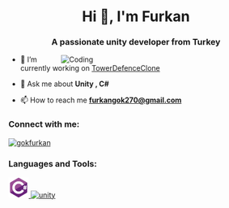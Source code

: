 <h1 align="center">Hi 👋, I'm Furkan</h1>
<h3 align="center">A passionate unity developer from Turkey</h3>
<img align="right" alt="Coding" width="400" src="https://media.tenor.com/GfSX-u7VGM4AAAAM/coding.gif">

- 🔭 I’m currently working on [TowerDefenceClone](https://github.com/gokfurkan/TowerDefenceClone.git)

- 💬 Ask me about **Unity , C#**

- 📫 How to reach me **furkangok270@gmail.com**

<h3 align="left">Connect with me:</h3>
<p align="left">
<a href="https://linkedin.com/in/gokfurkan" target="blank"><img align="center" src="https://raw.githubusercontent.com/rahuldkjain/github-profile-readme-generator/master/src/images/icons/Social/linked-in-alt.svg" alt="gokfurkan" height="30" width="40" /></a>
</p>

<h3 align="left">Languages and Tools:</h3>
<p align="left"> <a href="https://www.w3schools.com/cs/" target="_blank" rel="noreferrer"> <img src="https://raw.githubusercontent.com/devicons/devicon/master/icons/csharp/csharp-original.svg" alt="csharp" width="40" height="40"/> </a> <a href="https://unity.com/" target="_blank" rel="noreferrer"> <img src="https://www.vectorlogo.zone/logos/unity3d/unity3d-icon.svg" alt="unity" width="40" height="40"/> </a> </p>

